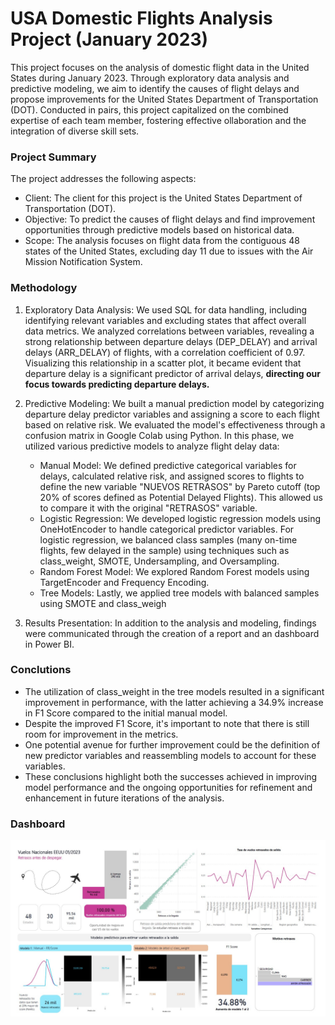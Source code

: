 # USA Domestic Flights Analysis Project (January 2023)
This project focuses on the analysis of domestic flight data in the United States during January 2023. Through exploratory data analysis and predictive modeling, we aim to identify the causes of flight delays and propose improvements for the United States Department of Transportation (DOT).
Conducted in pairs, this project capitalized on the combined expertise of each team member, fostering effective ollaboration and the integration of diverse skill sets.

### Project Summary
The project addresses the following aspects:

- Client: The client for this project is the United States Department of Transportation (DOT).
- Objective: To predict the causes of flight delays and find improvement opportunities through predictive models based on historical data.
- Scope: The analysis focuses on flight data from the contiguous 48 states of the United States, excluding day 11 due to issues with the Air Mission Notification System.

### Methodology
1. Exploratory Data Analysis: 
We used SQL for data handling, including identifying relevant variables and excluding states that affect overall data metrics.
We analyzed correlations between variables, revealing a strong relationship between departure delays (DEP_DELAY) and arrival delays (ARR_DELAY) of flights, with a correlation coefficient of 0.97. Visualizing this relationship in a scatter plot, it became evident that departure delay is a significant predictor of arrival delays, **directing our focus towards predicting departure delays.**

2. Predictive Modeling:
We built a manual prediction model by categorizing departure delay predictor variables and assigning a score to each flight based on relative risk.
We evaluated the model's effectiveness through a confusion matrix in Google Colab using Python.
 In this phase, we utilized various predictive models to analyze flight delay data:
    - Manual Model: We defined predictive categorical variables for delays, calculated relative risk, and assigned scores to flights to define the new variable "NUEVOS RETRASOS" by Pareto cutoff (top 20% of scores defined as Potential Delayed Flights). This allowed us to compare it with the original "RETRASOS" variable.
    - Logistic Regression: We developed logistic regression models using OneHotEncoder to handle categorical predictor variables. For logistic regression, we balanced class samples (many on-time flights, few delayed in the sample) using techniques such as class_weight, SMOTE, Undersampling, and Oversampling.
    - Random Forest Model: We explored Random Forest models using TargetEncoder and Frequency Encoding.
    - Tree Models: Lastly, we applied tree models with balanced samples using SMOTE and class_weigh

3. Results Presentation: In addition to the analysis and modeling, findings were communicated through the creation of a  report and an dashboard in Power BI.

### Conclutions

- The utilization of class_weight in the tree models resulted in a significant improvement in performance, with the latter achieving a 34.9% increase in F1 Score compared to the initial manual model.
- Despite the improved F1 Score, it's important to note that there is still room for improvement in the metrics.
- One potential avenue for further improvement could be the definition of new predictor variables and reassembling models to account for these variables.
- These conclusions highlight both the successes achieved in improving model performance and the ongoing opportunities for refinement and enhancement in future iterations of the analysis.


### Dashboard
![](https://raw.githubusercontent.com/mjgalaz/Delayed-flights-RelativeRisk-PredictiveModels/main/dashboard.jpg)

